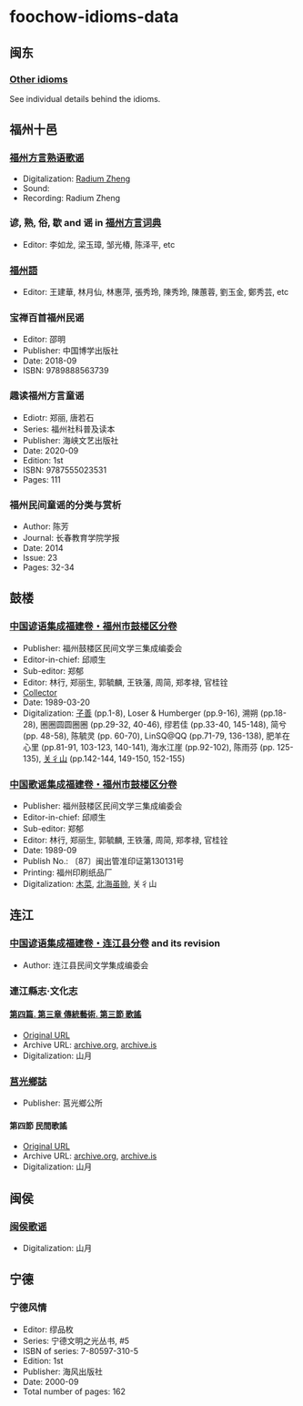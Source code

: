 # foochow-idioms-data

## 闽东

### [Other idioms](https://github.com/MindongLab/foochow-idioms-data/blob/master/other%20idioms.tsv)
See individual details behind the idioms.

## 福州十邑

### [福州方言熟语歌谣](https://github.com/MindongLab/foochow-idioms-data/blob/master/福州方言熟语歌谣.csv)
- Digitalization: [Radium Zheng](https://github.com/ztl8702)
- Sound: 
- Recording: Radium Zheng

### 谚, 熟, 俗, 歇 and 谣 in [福州方言词典](https://github.com/ztl8702/zingzeu-data/blob/master/li.txt)
- Editor: 李如龙, 梁玉璋, 邹光椿, 陈泽平, etc

### [福州語](https://github.com/MindongLab/foochow-idioms-data/blob/master/福州語.tsv)
- Editor: 王建華, 林月仙, 林惠萍, 張秀玲, 陳秀玲, 陳蕙蓉, 劉玉金, 鄭秀芸, etc

### 宝禅百首福州民谣
- Editor: 邵明
- Publisher: 中国博学出版社
- Date: 2018-09
- ISBN: 9789888563739

### 趣读福州方言童谣
- Ediotr: 郑丽, 唐若石
- Series: 福州社科普及读本
- Publisher: 海峡文艺出版社
- Date: 2020-09
- Edition: 1st
- ISBN: 9787555023531
- Pages: 111


### 福州民间童谣的分类与赏析
- Author: 陈芳
- Journal: 长春教育学院学报
- Date: 2014
- Issue: 23
- Pages: 32-34

## 鼓楼

### [中国谚语集成福建卷・福州市鼓楼区分卷](https://github.com/MindongLab/foochow-idioms-data/blob/master/中国谚语集成福建卷・福州市鼓楼区分卷/content.csv)
- Publisher: 福州鼓楼区民间文学三集成编委会
- Editor-in-chief: 邱顺生
- Sub-editor: 郑郁
- Editor: 林行, 郑丽生, 郭毓麟, 王铁藩, 周简, 郑孝禄, 官桂铨
- [Collector](https://github.com/MindongLab/foochow-idioms-data/blob/master/中国谚语集成福建卷・福州市鼓楼区分卷/collector.csv)
- Date: 1989-03-20
- Digitalization: [子善](https://github.com/DDFShanyu) (pp.1-8), Loser & Humberger (pp.9-16), 溯朔 (pp.18-28), 圈圈圆圆圈圈 (pp.29-32, 40-46), 缪若佳 (pp.33-40, 145-148), 简兮 (pp. 48-58), 陈毓灵 (pp. 60-70), LinSQ@QQ (pp.71-79, 136-138), 肥羊在心里 (pp.81-91, 103-123, 140-141), 海水江崖 (pp.92-102), 陈雨芬 (pp. 125-135), [关彳山](https://github.com/Guanchishan) (pp.142-144, 149-150, 152-155)

### [中国歌谣集成福建卷・福州市鼓楼区分卷](https://github.com/MindongLab/foochow-idioms-data/blob/master/中国歌谣集成福建卷・福州市鼓楼区分卷/content.tsv)
- Publisher: 福州鼓楼区民间文学三集成编委会
- Editor-in-chief: 邱顺生
- Sub-editor: 郑郁
- Editor: 林行, 郑丽生, 郭毓麟, 王铁藩, 周简, 郑孝禄, 官桂铨
- Date: 1989-09
- Publish No.: 〔87〕闽出管准印证第130131号
- Printing: 福州印刷纸品厂
- Digitalization: [木菜](https://github.com/clzls), [北海虽赊](https://github.com/insualk), 关彳山

## 连江

### [中国谚语集成福建卷・连江县分卷](https://github.com/siuze/sy_ngy__LJ/blob/main/ngieng_ngy_zik_sing/ngieng_ngy.txt) and its revision
- Author: 连江县民间文学集成编委会

### 連江縣志·文化志
#### [第四篇. 第三章 傳統藝術. 第三節 歌謠](https://github.com/MindongLab/foochow-idioms-data/blob/master/連江縣志·文化志/第四篇.%20第三章%20傳統藝術.%20第三節%20歌謠.tsv)
- [Original URL](http://board.matsu.idv.tw/board_view.php?board=141&pid=69806&link=69806&start=14)
- Archive URL: [archive.org](https://web.archive.org/web/20200213114651/http://board.matsu.idv.tw/board_view.php?board=141&pid=69806&link=69806&start=14), [archive.is](http://archive.ph/wip/VrikW)
- Digitalization: 山月

### [莒光鄉誌](https://github.com/MindongLab/foochow-idioms-data/blob/master/莒光鄉誌.tsv)
- Publisher: 莒光鄉公所
#### 第四節 民間歌謠
- [Original URL](http://board.matsu.idv.tw/board_view.php?board=50&pid=23668&link=23668&start=154)
- Archive URL: [archive.org](https://web.archive.org/web/20200213115451/http://board.matsu.idv.tw/board_view.php?board=50&pid=23668&link=23668&start=154), [archive.is](http://archive.ph/wip/qRCtn)
- Digitalization: 山月

## 闽侯

### [闽侯歌谣](https://github.com/MindongLab/foochow-idioms-data/blob/master/闽侯歌谣)
- Digitalization: 山月

## 宁德

### 宁德风情
- Editor: 缪品枚
- Series: 宁德文明之光丛书, #5
- ISBN of series: 7-80597-310-5
- Edition: 1st
- Publisher: 海风出版社
- Date: 2000-09
- Total number of pages: 162
